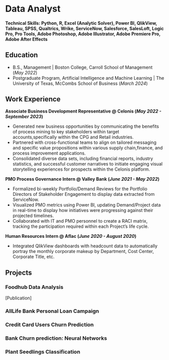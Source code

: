 # Data Analyst

#### Technical Skills: Python, R, Excel (Analytic Solver), Power BI, QlikView, Tableau, SPSS, Qualtrics, Wrike, ServiceNow, Salesforce, SalesLoft, Logic Pro, Pro Tools, Adobe Photoshop, Adobe Illustrator, Adobe Premiere Pro, Adobe After Effects

## Education
- B.S., Management | Boston College, Carroll School of Management (_May 2022_)
- Postgraduate Program, Artificial Intelligence and Machine Learning | The University of Texas, McCombs School of Business (_March 2024_)

## Work Experience
**Associate Business Development Representative @ Celonis (_May 2022 - September 2023_)**
- Generated new business opportunities by communicating the benefits of process mining to key stakeholders within target accounts,specifically within the CPG and Retail industries.
- Partnered with cross-functional teams to align on tailored messaging and specific value propositions within various supply chain,finance, and process improvement applications.
- Consolidated diverse data sets, including financial reports, industry statistics, and successful customer narratives to initiate engaging visual storytelling experiences for prospects within the Celonis platform.

**PMO Process Governance Intern @ Valley Bank (_June 2021 - May 2022_)**
- Formalized bi-weekly Portfolio/Demand Reviews for the Portfolio Directors of Stakeholder Engagement to display data extracted from ServiceNow.
- Visualized PMO metrics using Power BI, updating Demand/Project data in real-time to display how initiatives were progressing against their projected timelines.
- Collaborated with IT and PMO personnel to create a RACI matrix, tracking the participation required within each Project’s life cycle.

**Human Resources Intern @ Aflac (_June 2020 - August 2020_)**
- Integrated QlikView dashboards with headcount data to automatically portray the monthly corporate makeup by Department, Cost Center, Corporate Title, etc.

## Projects
### Foodhub Data Analysis
[Publication]

### AllLife Bank Personal Loan Campaign
### Credit Card Users Churn Prediction
### Bank Churn prediction: Neural Networks
### Plant Seedlings Classification
